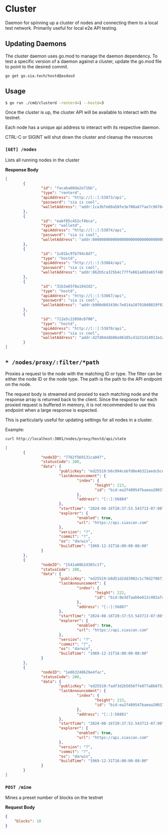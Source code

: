 # Cluster

Daemon for spinning up a cluster of nodes and connecting them to a local
test network. Primarily useful for local e2e API testing.

## Updating Daemons

The cluster daemon uses go.mod to manage the daemon dependency. To test a specific
version of a daemon against a cluster, update the go.mod file to point to the
desired commit.

```
go get go.sia.tech/hostd@asdasd
```

## Usage

```bash
$ go run ./cmd/clusterd -renterd=1 --hostd=3
```

Once the cluster is up, the cluster API will be available to interact with the
testnet.

Each node has a unique api address to interact with its respective daemon.

CTRL-C or SIGINT will shut down the cluster and cleanup the resources

### `[GET] /nodes` 
Lists all running nodes in the cluster

**Response Body**
```json
[
        {
                "id": "facaba60da2e71bb",
                "type": "renterd",
                "apiAddress": "http://[::]:53873/api",
                "password": "sia is cool",
                "walletAddress": "addr:1ca3bfe60a50fe3e700a67fae7c9670446849a0177b0da0378399c6d6ca9cb13dfcb3d084c2d"
        },
        {
                "id": "eabf85c452cf4bca",
                "type": "walletd",
                "apiAddress": "http://[::]:53874/api",
                "password": "sia is cool",
                "walletAddress": "addr:000000000000000000000000000000000000000000000000000000000000000089eb0d6a8a69"
        },
        {
                "id": "1c01bc97b794c8d7",
                "type": "hostd",
                "apiAddress": "http://[::]:53864/api",
                "password": "sia is cool",
                "walletAddress": "addr:862b5ca325b4c77ffe861a892e65f48bbcb43f2287b2dfe8d7c70459659f7367a2ffbcf62de9"
        },
        {
                "id": "31b3a65f8a1842d2",
                "type": "hostd",
                "apiAddress": "http://[::]:53867/api",
                "password": "sia is cool",
                "walletAddress": "addr:b906d603430c7e814a107910d8029f931da96a6f2afef6e6dfa93b488e9b337ae29d9f195d23"
        },
        {
                "id": "712e5c22050c0700",
                "type": "hostd",
                "apiAddress": "http://[::]:53870/api",
                "password": "sia is cool",
                "walletAddress": "addr:42fd84ddb08a96105c41b31414913a1a3e09a94046d8444f65398e9b96a814a7708027a323f7"
        }
]
```

## `* /nodes/proxy/:filter/*path`

Proxies a request to the node with the matching ID or type. The filter can be
either the node ID or the node type. The path is the path to the API endpoint on
the node.

The request body is streamed and proxied to each matching node and the response array is
returned back to the client. Since the response for each proxied request is buffered
in memory, it is not recommended to use this endpoint when a large response is expected.

This is particularly useful for updating settings for all nodes in a cluster.

Example:
```sh
curl http://localhost:3001/nodes/proxy/hostd/api/state
```
```json
[
        {
                "nodeID": "7762f569131ca047",
                "statusCode": 200,
                "data": {
                        "publicKey": "ed25519:b6c094cebfd8e4b321eedcbced94df0df7afae3ac811812fb0c8bc1e1b3412bf",
                        "lastAnnouncement": {
                                "index": {
                                        "height": 213,
                                        "id": "bid:ea2f489547baeea20037dad4074b56a33baabd430822b18715f0da1049fbae17"
                                },
                                "address": "[::]:56884"
                        },
                        "startTime": "2024-08-16T20:37:53.543713-07:00",
                        "explorer": {
                                "enabled": true,
                                "url": "https://api.siascan.com"
                        },
                        "version": "?",
                        "commit": "?",
                        "os": "darwin",
                        "buildTime": "1969-12-31T16:00:00-08:00"
                }
        },
        {
                "nodeID": "1541a08b2d365c1f",
                "statusCode": 200,
                "data": {
                        "publicKey": "ed25519:b8d51d2dd3902c1c78d278871d40ced7e07e8b3f1051e53c8b2fdf65a8376eff",
                        "lastAnnouncement": {
                                "index": {
                                        "height": 222,
                                        "id": "bid:8e3d7aab6e612c402afcb785bd757a3b7fd5e31cd3e76603d22a6b45c05d59ac"
                                },
                                "address": "[::]:56887"
                        },
                        "startTime": "2024-08-16T20:37:53.543713-07:00",
                        "explorer": {
                                "enabled": true,
                                "url": "https://api.siascan.com"
                        },
                        "version": "?",
                        "commit": "?",
                        "os": "darwin",
                        "buildTime": "1969-12-31T16:00:00-08:00"
                }
        },
        {
                "nodeID": "1e6b324862be4fac",
                "statusCode": 200,
                "data": {
                        "publicKey": "ed25519:fadf3d2b5856ffe077a8b6753529a3dbfabd5355e898c06f013bac74563b48a2",
                        "lastAnnouncement": {
                                "index": {
                                        "height": 213,
                                        "id": "bid:ea2f489547baeea20037dad4074b56a33baabd430822b18715f0da1049fbae17"
                                },
                                "address": "[::]:56881"
                        },
                        "startTime": "2024-08-16T20:37:53.543713-07:00",
                        "explorer": {
                                "enabled": true,
                                "url": "https://api.siascan.com"
                        },
                        "version": "?",
                        "commit": "?",
                        "os": "darwin",
                        "buildTime": "1969-12-31T16:00:00-08:00"
                }
        }
]
```

### `POST /mine` 

Mines a preset number of blocks on the testnet

**Request Body**
```json
{
	"blocks": 10
}
```
